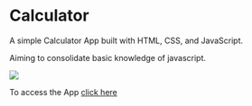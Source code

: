 # Calculator

A simple Calculator App built with HTML, CSS, and JavaScript. 

Aiming to consolidate basic knowledge of javascript.
  
![](https://user-images.githubusercontent.com/75432770/185196963-012abcac-35dc-4873-9ff7-660c98a69646.png)

To access the App [click here](https://sellucas.github.io/Calculator/)
